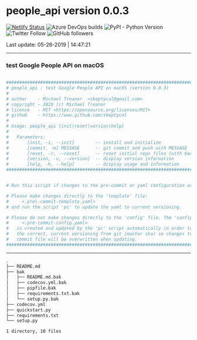 # people_api version 0.0.3

[![Netlify Status](https://api.netlify.com/api/v1/badges/416b8ca3-82db-470f-9adf-a6d06264ca75/deploy-status)](https://app.netlify.com/sites/mystifying-keller-ab5658/deploys)  ![Azure DevOps builds](https://img.shields.io/azure-devops/build/skeptycal0275/skeptycal/1.svg?color=blue&label=Azure%20DevOps&style=popout) ![PyPI - Python Version](https://img.shields.io/pypi/pyversions/flask.svg?color=Yellow&label=Python&style=popout) ![Twitter Follow](https://img.shields.io/twitter/follow/skeptycal.svg?label=%40skeptycal&style=social) ![GitHub followers](https://img.shields.io/github/followers/skeptycal.svg?style=social)

Last update: 05-26-2019 | 14:47:21

---

### test Google People API on macOS

```bash

###############################################################################
# people_api : test Google People API on macOS (version 0.0.3)
#
# author    - Michael Treanor  <skeptycal@gmail.com>
# copyright - 2019 (c) Michael Treanor
# license   - MIT <https://opensource.org/licenses/MIT>
# github    - https://www.github.com/skeptycal
#
# Usage: people_api {init|reset|version|help}
#
#   Parameters:
#       [init, -i, --init]        -- install and initialize
#       [commit, -m] MESSAGE      -- git commit and push with MESSAGE
#       [reset, -r, --reset]      -- reset initial repo files (with backup)
#       [version, -v, --version]  -- display version information
#       [help, -h, --help]        -- display usage and information
###############################################################################


# Run this script if changes to the pre-commit or yaml configuration are added.

# Please make changes directly to the 'template' file:
#     <.pre\-commit-template.yaml>
# and run the script 'pc' to update the yaml to current versioning.

# Please do not make changes directly to the 'config' file. The 'config' file:
#     <.pre-commit-config.yaml>
#   is created and updated by the 'pc' script automatically in order to maintain
#   the correct, current versioning from git (master sha) so changes to the
#   commit file will be overwritten when updating.
###############################################################################


```

---

```bash
.
├── README.md
├── bak
│   ├── README.md.bak
│   ├── codecov.yml.bak
│   ├── pipfile.bak
│   ├── requirements.txt.bak
│   └── setup.py.bak
├── codecov.yml
├── quickstart.py
├── requirements.txt
└── setup.py

1 directory, 10 files
```
